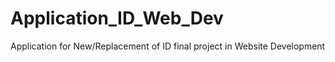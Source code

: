 # Application_ID_Web_Dev
Application for New/Replacement of ID final project in Website Development
